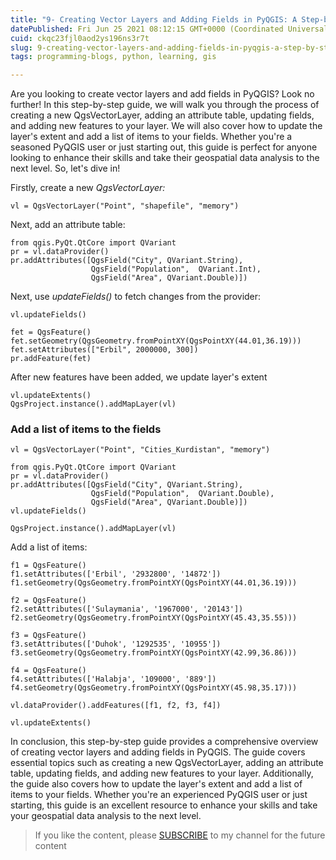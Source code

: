 ```yaml
---
title: "9- Creating Vector Layers and Adding Fields in PyQGIS: A Step-by-Step Guide"
datePublished: Fri Jun 25 2021 08:12:15 GMT+0000 (Coordinated Universal Time)
cuid: ckqc23fjl0aod2ys196ns3r7t
slug: 9-creating-vector-layers-and-adding-fields-in-pyqgis-a-step-by-step-guide
tags: programming-blogs, python, learning, gis

---
```


Are you looking to create vector layers and add fields in PyQGIS? Look no further! In this step-by-step guide, we will walk you through the process of creating a new QgsVectorLayer, adding an attribute table, updating fields, and adding new features to your layer. We will also cover how to update the layer's extent and add a list of items to your fields. Whether you're a seasoned PyQGIS user or just starting out, this guide is perfect for anyone looking to enhance their skills and take their geospatial data analysis to the next level. So, let's dive in!

Firstly, create a new *QgsVectorLayer:*

```plaintext
vl = QgsVectorLayer("Point", "shapefile", "memory")
```

Next, add an attribute table:

```plaintext
from qgis.PyQt.QtCore import QVariant
pr = vl.dataProvider()
pr.addAttributes([QgsField("City", QVariant.String),
                  QgsField("Population",  QVariant.Int),
                  QgsField("Area", QVariant.Double)])
```

Next, use *updateFields()* to fetch changes from the provider:

```plaintext
vl.updateFields()

fet = QgsFeature()
fet.setGeometry(QgsGeometry.fromPointXY(QgsPointXY(44.01,36.19)))
fet.setAttributes(["Erbil", 2000000, 300])
pr.addFeature(fet)
```

After new features have been added, we update layer's extent

```plaintext
vl.updateExtents()
QgsProject.instance().addMapLayer(vl)
```

### Add a list of items to the fields

```plaintext
vl = QgsVectorLayer("Point", "Cities_Kurdistan", "memory")

from qgis.PyQt.QtCore import QVariant
pr = vl.dataProvider()
pr.addAttributes([QgsField("City", QVariant.String),
                  QgsField("Population",  QVariant.Double),
                  QgsField("Area", QVariant.Double)])
vl.updateFields()

QgsProject.instance().addMapLayer(vl)
```

Add a list of items:

```plaintext
f1 = QgsFeature()
f1.setAttributes(['Erbil', '2932800', '14872'])
f1.setGeometry(QgsGeometry.fromPointXY(QgsPointXY(44.01,36.19)))

f2 = QgsFeature()
f2.setAttributes(['Sulaymania', '1967000', '20143'])
f2.setGeometry(QgsGeometry.fromPointXY(QgsPointXY(45.43,35.55)))

f3 = QgsFeature()
f3.setAttributes(['Duhok', '1292535', '10955'])
f3.setGeometry(QgsGeometry.fromPointXY(QgsPointXY(42.99,36.86)))

f4 = QgsFeature()
f4.setAttributes(['Halabja', '109000', '889'])
f4.setGeometry(QgsGeometry.fromPointXY(QgsPointXY(45.98,35.17)))

vl.dataProvider().addFeatures([f1, f2, f3, f4])

vl.updateExtents()
```

In conclusion, this step-by-step guide provides a comprehensive overview of creating vector layers and adding fields in PyQGIS. The guide covers essential topics such as creating a new QgsVectorLayer, adding an attribute table, updating fields, and adding new features to your layer. Additionally, the guide also covers how to update the layer's extent and add a list of items to your fields. Whether you're an experienced PyQGIS user or just starting, this guide is an excellent resource to enhance your skills and take your geospatial data analysis to the next level.

> If you like the content, please [SUBSCRIBE](https://www.youtube.com/channel/UCpbWlHEqBSnJb6i4UemXQpA?sub_confirmation=1) to my channel for the future content